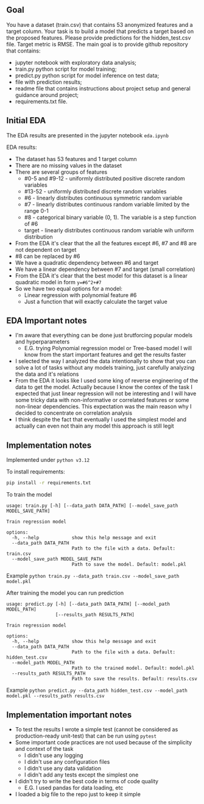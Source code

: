 ## Goal

You have a dataset (train.csv) that contains 53 anonymized features and a target column. Your task is to build a model
that predicts a target based on the proposed features. Please provide predictions for the hidden_test.csv file. Target
metric is RMSE. The main goal is to provide github repository that contains:

- jupyter notebook with exploratory data analysis;
- train.py python script for model training;
- predict.py python script for model inference on test data;
- file with prediction results;
- readme file that contains instructions about project setup and general guidance
  around project;
- requirements.txt file.

## Initial EDA

The EDA results are presented in the jupyter notebook `eda.ipynb`

EDA results:

- The dataset has 53 features and 1 target column
- There are no missing values in the dataset
- There are several groups of features
    - #0-5 and #9-12 - uniformly distributed positive discrete random variables
    - #13-52 - uniformly distributed discrete random variables
    - #6 - linearly distributes continuous symmetric random variable
    - #7 - linearly distributes continuous random variable limited by the range 0-1
    - #8 - categorical binary variable (0, 1). The variable is a step function of #6
    - target - linearly distributes continuous random variable wih uniform distribution
- From the EDA it's clear that the all the features except #6, #7 and #8 are not dependent on target
- #8 can be replaced by #6
- We have a quadratic dependency between #6 and target
- We have a linear dependency between #7 and target (small correlation)
- From the EDA it's clear that the best model for this dataset is a linear quadratic model in form `y=#6^2+#7`
- So we have two equal options for a model:
    - Linear regression with polynomial feature #6
    - Just a function that will exactly calculate the target value

## EDA Important notes

- I'm aware that everything can be done just brutforcing popular models and hyperparameters
    - E.G. trying Polynomial regression model or Tree-based model I will know from the start important features and get
      the results faster
- I selected the way I analyzed the data intentionally to show that you can solve a lot of tasks without any models
  training, just carefully analyzing the data and it's relations
- From the EDA it looks like I used some king of reverse engineering of the data to get the model. Actually because I
  know the contex of the task I expected that just linear regression will not be interesting and I will have some tricky
  data with non-informative or correlated features or some non-linear dependencies. This expectation was the main reason
  why I decided to concentrate on correlation analysis
- I think despite the fact that eventually I used the simplest model and actually can even not thain any model this
  approach is still legit

## Implementation notes

Implemented under `python v3.12`

To install requirements:

```bash
pip install -r requirements.txt
```

To train the model

```
usage: train.py [-h] [--data_path DATA_PATH] [--model_save_path MODEL_SAVE_PATH]

Train regression model

options:
  -h, --help            show this help message and exit
  --data_path DATA_PATH
                        Path to the file with a data. Default: train.csv
  --model_save_path MODEL_SAVE_PATH
                        Path to save the model. Default: model.pkl
```

Example `python train.py --data_path train.csv --model_save_path model.pkl`

After training the model you can run prediction

```
usage: predict.py [-h] [--data_path DATA_PATH] [--model_path MODEL_PATH]
                  [--results_path RESULTS_PATH]

Train regression model

options:
  -h, --help            show this help message and exit
  --data_path DATA_PATH
                        Path to the file with a data. Default: hidden_test.csv
  --model_path MODEL_PATH
                        Path to the trained model. Default: model.pkl
  --results_path RESULTS_PATH
                        Path to save the results. Default: results.csv

```

Example `python predict.py --data_path hidden_test.csv --model_path model.pkl --results_path results.csv`

## Implementation important notes

- To test the results I wrote a simple test (cannot be considered as production-ready unit-test) that can be run
  using `pytest`
- Some important code practices are not used because of the simplicity and context of the task
    - I didn't use any logging
    - I didn't use any configuration files
    - I didn't use any data validation
    - I didn't add any tests except the simplest one
- I didn't try to write the best code in terms of code quality
    - E.G. I used pandas for data loading, etc
- I loaded a big file to the repo just to keep it simple
